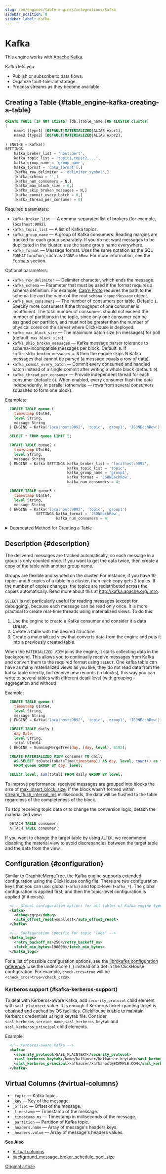 ```yaml
---
slug: /en/engines/table-engines/integrations/kafka
sidebar_position: 8
sidebar_label: Kafka
---
```


# Kafka

This engine works with [Apache Kafka](http://kafka.apache.org/).

Kafka lets you:

-   Publish or subscribe to data flows.
-   Organize fault-tolerant storage.
-   Process streams as they become available.

## Creating a Table {#table_engine-kafka-creating-a-table}

``` sql
CREATE TABLE [IF NOT EXISTS] [db.]table_name [ON CLUSTER cluster]
(
    name1 [type1] [DEFAULT|MATERIALIZED|ALIAS expr1],
    name2 [type2] [DEFAULT|MATERIALIZED|ALIAS expr2],
    ...
) ENGINE = Kafka()
SETTINGS
    kafka_broker_list = 'host:port',
    kafka_topic_list = 'topic1,topic2,...',
    kafka_group_name = 'group_name',
    kafka_format = 'data_format'[,]
    [kafka_row_delimiter = 'delimiter_symbol',]
    [kafka_schema = '',]
    [kafka_num_consumers = N,]
    [kafka_max_block_size = 0,]
    [kafka_skip_broken_messages = N,]
    [kafka_commit_every_batch = 0,]
    [kafka_thread_per_consumer = 0]
```

Required parameters:

-   `kafka_broker_list` — A comma-separated list of brokers (for example, `localhost:9092`).
-   `kafka_topic_list` — A list of Kafka topics.
-   `kafka_group_name` — A group of Kafka consumers. Reading margins are tracked for each group separately. If you do not want messages to be duplicated in the cluster, use the same group name everywhere.
-   `kafka_format` — Message format. Uses the same notation as the SQL `FORMAT` function, such as `JSONEachRow`. For more information, see the [Formats](../../../interfaces/formats.md) section.

Optional parameters:

-   `kafka_row_delimiter` — Delimiter character, which ends the message.
-   `kafka_schema` — Parameter that must be used if the format requires a schema definition. For example, [Cap’n Proto](https://capnproto.org/) requires the path to the schema file and the name of the root `schema.capnp:Message` object.
-   `kafka_num_consumers` — The number of consumers per table. Default: `1`. Specify more consumers if the throughput of one consumer is insufficient. The total number of consumers should not exceed the number of partitions in the topic, since only one consumer can be assigned per partition, and must not be greater than the number of physical cores on the server where ClickHouse is deployed.
-   `kafka_max_block_size` — The maximum batch size (in messages) for poll (default: `max_block_size`).
-   `kafka_skip_broken_messages` — Kafka message parser tolerance to schema-incompatible messages per block. Default: `0`. If `kafka_skip_broken_messages = N` then the engine skips *N* Kafka messages that cannot be parsed (a message equals a row of data).
-   `kafka_commit_every_batch` — Commit every consumed and handled batch instead of a single commit after writing a whole block (default: `0`).
-   `kafka_thread_per_consumer` — Provide independent thread for each consumer (default: `0`). When enabled, every consumer flush the data independently, in parallel (otherwise — rows from several consumers squashed to form one block).

Examples:

``` sql
  CREATE TABLE queue (
    timestamp UInt64,
    level String,
    message String
  ) ENGINE = Kafka('localhost:9092', 'topic', 'group1', 'JSONEachRow');

  SELECT * FROM queue LIMIT 5;

  CREATE TABLE queue2 (
    timestamp UInt64,
    level String,
    message String
  ) ENGINE = Kafka SETTINGS kafka_broker_list = 'localhost:9092',
                            kafka_topic_list = 'topic',
                            kafka_group_name = 'group1',
                            kafka_format = 'JSONEachRow',
                            kafka_num_consumers = 4;

  CREATE TABLE queue3 (
    timestamp UInt64,
    level String,
    message String
  ) ENGINE = Kafka('localhost:9092', 'topic', 'group1')
              SETTINGS kafka_format = 'JSONEachRow',
                       kafka_num_consumers = 4;
```

<details markdown="1">

<summary>Deprecated Method for Creating a Table</summary>

:::warning
Do not use this method in new projects. If possible, switch old projects to the method described above.
:::

``` sql
Kafka(kafka_broker_list, kafka_topic_list, kafka_group_name, kafka_format
      [, kafka_row_delimiter, kafka_schema, kafka_num_consumers, kafka_skip_broken_messages])
```

</details>

## Description {#description}

The delivered messages are tracked automatically, so each message in a group is only counted once. If you want to get the data twice, then create a copy of the table with another group name.

Groups are flexible and synced on the cluster. For instance, if you have 10 topics and 5 copies of a table in a cluster, then each copy gets 2 topics. If the number of copies changes, the topics are redistributed across the copies automatically. Read more about this at http://kafka.apache.org/intro.

`SELECT` is not particularly useful for reading messages (except for debugging), because each message can be read only once. It is more practical to create real-time threads using materialized views. To do this:

1.  Use the engine to create a Kafka consumer and consider it a data stream.
2.  Create a table with the desired structure.
3.  Create a materialized view that converts data from the engine and puts it into a previously created table.

When the `MATERIALIZED VIEW` joins the engine, it starts collecting data in the background. This allows you to continually receive messages from Kafka and convert them to the required format using `SELECT`.
One kafka table can have as many materialized views as you like, they do not read data from the kafka table directly, but receive new records (in blocks), this way you can write to several tables with different detail level (with grouping - aggregation and without).

Example:

``` sql
  CREATE TABLE queue (
    timestamp UInt64,
    level String,
    message String
  ) ENGINE = Kafka('localhost:9092', 'topic', 'group1', 'JSONEachRow');

  CREATE TABLE daily (
    day Date,
    level String,
    total UInt64
  ) ENGINE = SummingMergeTree(day, (day, level), 8192);

  CREATE MATERIALIZED VIEW consumer TO daily
    AS SELECT toDate(toDateTime(timestamp)) AS day, level, count() as total
    FROM queue GROUP BY day, level;

  SELECT level, sum(total) FROM daily GROUP BY level;
```
To improve performance, received messages are grouped into blocks the size of [max_insert_block_size](../../../operations/settings/settings.md#settings-max_insert_block_size). If the block wasn’t formed within [stream_flush_interval_ms](../../../operations/settings/settings.md/#stream-flush-interval-ms) milliseconds, the data will be flushed to the table regardless of the completeness of the block.

To stop receiving topic data or to change the conversion logic, detach the materialized view:

``` sql
  DETACH TABLE consumer;
  ATTACH TABLE consumer;
```

If you want to change the target table by using `ALTER`, we recommend disabling the material view to avoid discrepancies between the target table and the data from the view.

## Configuration {#configuration}

Similar to GraphiteMergeTree, the Kafka engine supports extended configuration using the ClickHouse config file. There are two configuration keys that you can use: global (`kafka`) and topic-level (`kafka_*`). The global configuration is applied first, and then the topic-level configuration is applied (if it exists).

``` xml
  <!-- Global configuration options for all tables of Kafka engine type -->
  <kafka>
    <debug>cgrp</debug>
    <auto_offset_reset>smallest</auto_offset_reset>
  </kafka>

  <!-- Configuration specific for topic "logs" -->
  <kafka_logs>
    <retry_backoff_ms>250</retry_backoff_ms>
    <fetch_min_bytes>100000</fetch_min_bytes>
  </kafka_logs>
```

For a list of possible configuration options, see the [librdkafka configuration reference](https://github.com/edenhill/librdkafka/blob/master/CONFIGURATION.md). Use the underscore (`_`) instead of a dot in the ClickHouse configuration. For example, `check.crcs=true` will be `<check_crcs>true</check_crcs>`.

### Kerberos support {#kafka-kerberos-support}

To deal with Kerberos-aware Kafka, add `security_protocol` child element with `sasl_plaintext` value. It is enough if Kerberos ticket-granting ticket is obtained and cached by OS facilities.
ClickHouse is able to maintain Kerberos credentials using a keytab file. Consider `sasl_kerberos_service_name`, `sasl_kerberos_keytab` and `sasl_kerberos_principal` child elements.

Example:

``` xml
  <!-- Kerberos-aware Kafka -->
  <kafka>
    <security_protocol>SASL_PLAINTEXT</security_protocol>
	<sasl_kerberos_keytab>/home/kafkauser/kafkauser.keytab</sasl_kerberos_keytab>
	<sasl_kerberos_principal>kafkauser/kafkahost@EXAMPLE.COM</sasl_kerberos_principal>
  </kafka>
```

## Virtual Columns {#virtual-columns}

-   `_topic` — Kafka topic.
-   `_key` — Key of the message.
-   `_offset` — Offset of the message.
-   `_timestamp` — Timestamp of the message.
-   `_timestamp_ms` — Timestamp in milliseconds of the message.
-   `_partition` — Partition of Kafka topic.
-   `_headers.name` — Array of message's headers keys.
-   `_headers.value` — Array of message's headers values.

**See Also**

-   [Virtual columns](../../../engines/table-engines/index.md#table_engines-virtual_columns)
-   [background_message_broker_schedule_pool_size](../../../operations/settings/settings.md#background_message_broker_schedule_pool_size)

[Original article](https://clickhouse.com/docs/en/engines/table-engines/integrations/kafka/) <!--hide-->
